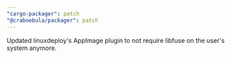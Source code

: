 ```yaml
---
"cargo-packager": patch
"@crabnebula/packager": patch
---
```


Updated linuxdeploy's AppImage plugin to not require libfuse on the user's system anymore.
